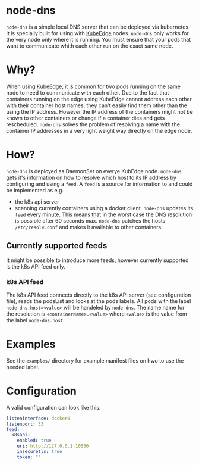 # node-dns

`node-dns` is a simple local DNS server that can be deployed via kubernetes. It is specially built for using with [KubeEdge](github.com/kubeedge/kubeedge) nodes.
`node-dns` only works for the very node only where it is running. You must ensure that your pods that want to communicate whith each other run on the exact same node.

# Why?

When using KubeEdge, it is common for two pods running on the same node to need to communicate with each other.
Due to the fact that containers running on the edge using KubeEdge cannot address each other with their container host names, they can't easily find them other than the using the IP address. However the IP address of the containers might not be known to other containers or change if a container dies and gets rescheduled. `node-dns` solves the problem of resolving a name with the container IP addresses in a very light weight way directly on the edge node.

# How?

`node-dns` is deployed as DaemonSet on everye KubEdge node. `node-dns` gets it's information on how to resolve which host to its IP address by configuring and using a `feed`.
A `feed` is a source for information to and could be implemented as e.g.
* the k8s api server
* scanning currently containers using a docker client.
`node-dns` updates its `feed` every minute. This means that in the worst case the DNS resolution is possible after 60 seconds max.
`node-dns` patches the hosts `/etc/resolv.conf` and makes it available to other containers.

## Currently supported feeds

It might be possible to introduce more feeds, however currently supported is the k8s API feed only.

### k8s API feed
The k8s API feed connects directly to the k8s API server (see configuration file), reads the podsList and looks at the pods labels. All pods with the label `node-dns.host=<value>` will be handeled by `node-dns`.
The name name for the resolution is `<containerName>.<value>` where `<value>` is the value from the label `node-dns.host`.

# Examples
See the `examples/` directory for example manifest files on hwo to use the needed label.

# Configuration

A valid configuration can look like this:
```yaml
listeninterface: docker0
listenport: 53
feed:
  k8sapi:
    enabled: true
    uri: http://127.0.0.1:10550
    insecuretls: true
    token: ""
```
